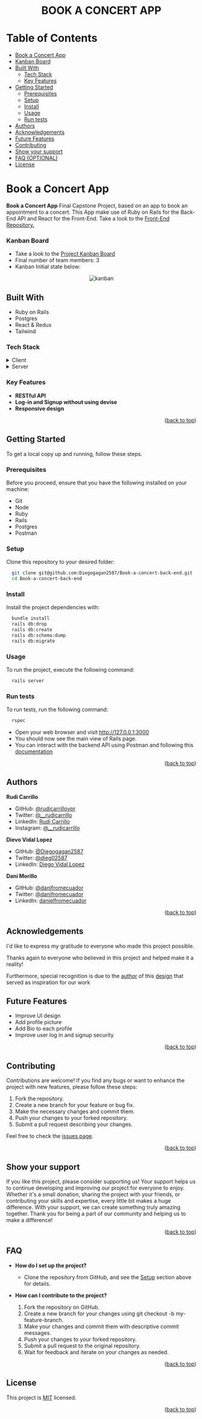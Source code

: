 <a name="readme-top"></a>

<div align="center">

# BOOK A CONCERT APP


</div>

<!-- TABLE OF CONTENTS -->

# Table of Contents

- [Book a Concert App](#--book-a-concert-)
- [Kanban Board](#kanban-board)
- [Built With ](#-built-with-)
   - [Tech Stack ](#tech-stack-)
    - [Key Features ](#key-features-)
- [Getting Started ](#-getting-started-)
   - [Prerequisites](#prerequisites)
    - [Setup](#setup)
    - [Install](#install)
    - [Usage](#usage)
    - [Run tests](#run-tests)
- [Authors ](#-authors-)
- [Acknowledgements ](#-acknowledgements-)
- [Future Features](#-future-features)
- [Contributing](#-contributing-)
- [Show your support ](#️-show-your-support-)
- [FAQ (OPTIONAL) ](#-faq-optional-)
- [License ](#-license-)


<!-- PROJECT DESCRIPTION -->

# Book a Concert App <a name="--book-a-concert-"></a>

**Book a Concert App** Final Capstone Project, based on an app to book an appointment to a concert. This App make use of Ruby on Rails for the Back-End API and React for the Front-End.
Take a look to the [Front-End Repository.](https://github.com/Diegogagan2587/Book-a-concert-front-end)

### Kanban Board <a id="kanban-board">
- Take a look to the [Project Kanban Board](https://github.com/users/Diegogagan2587/projects/4/views/2)
- Final number of team members: 3
- Kanban Initial state below:

<div align="center">
    <img src="kanban.png" alt="kanban" width="auto"  height="auto" />
</div>


## Built With <a name="built-with"></a>
- Ruby on Rails
- Postgres
- React & Redux
- Tailwind

### Tech Stack <a name="tech-stack"></a>

<details>
  <summary>Client</summary>
  <ul>
    <li><a href="#">React</a></li>
  </ul>
</details>

<details>
  <summary>Server</summary>
  <ul>
    <li><a href="#">Rails</a></li>
  </ul>
</details>


<!-- Features -->

### Key Features <a name="key-features"></a>
- **RESTful API**
- **Log-in and Signup without using devise**
- **Responsive design**


<p align="right">(<a href="#readme-top">back to top</a>)</p>


<!-- GETTING STARTED -->

## Getting Started <a name="getting-started"></a>
To get a local copy up and running, follow these steps.

### Prerequisites
Before you proceed, ensure that you have the following installed on your machine:
- Git
- Node
- Ruby
- Rails
- Postgres
- Postman

### Setup
Clone this repository to your desired folder:

```sh
  git clone git@github.com:Diegogagan2587/Book-a-concert-back-end.git
  cd Book-a-concert-back-end
```

### Install

Install the project dependencies with:

```sh
  bundle install
  rails db:drop
  rails db:create
  rails db:schema:dump
  rails db:migrate
```

### Usage

To run the project, execute the following command:

```sh 
  rails server
```

### Run tests

To run tests, run the following command:
```sh
  rspec
```
- Open your web browser and visit http://127.0.0.1:3000
- You should now see the main view of Rails page.
- You can interact with the backend API using Postman and following this [documentation](https://documenter.getpostman.com/view/31013872/2s9YXk3Lv4)


<p align="right">(<a href="#readme-top">back to top</a>)</p>

<!-- AUTHORS -->

## Authors <a name="authors"></a>

**Rudi Carrillo**

- GitHub: [@rudicarrilloypr](https://github.com/rudicarrilloypr)
- Twitter: [@__rudicarrillo](https://twitter.com/__rudicarrillo)
- LinkedIn: [Rudi Carrillo](https://www.linkedin.com/in/rudi-carrillo/)
- Instagram: [@__rudicarrillo](https://www.instagram.com/_rudicarrillo/)

**Dievo Vidal Lopez**

- GitHub: [@Diegogagan2587](https://github.com/Diegogagan2587)
- Twitter: [@dieg02587](https://twitter.com/dieg02587)
- LinkedIn: [Diego Vidal Lopez](https://www.linkedin.com/in/diego-vidal2587/)

**Dani Morillo**

- GitHub: [@danifromecuador](https://github.com/danifromecuador)
- Twitter: [@danifromecuador](https://twitter.com/danimorilloc)
- LinkedIn: [danielfromecuador](https://www.linkedin.com/in/danifromec)

<p align="right">(<a href="#readme-top">back to top</a>)</p>

## Acknowledgements <a name="acknowledgements"></a>

I'd like to express my gratitude to everyone who made this project possible.

Thanks again to everyone who believed in this project and helped make it a reality!

Furthermore, special recognition is due to the [author](https://www.behance.net/muratk) of this [design](https://www.behance.net/gallery/26425031/Vespa-Responsive-Redesign) that served as inspiration for our work


<!--- Future Features ---->

## <a href="#future-features"></a>Future Features
- Improve UI design
- Add profile picture
- Add Bio to each profile
- Improve user log in and signup security
<p align="right">(<a href="#readme-top">back to top</a>)</p>


<!-- CONTRIBUTING -->

## Contributing <a name="contributing"></a>

Contributions are welcome! If you find any bugs or want to enhance the project with new features, please follow these steps:

1. Fork the repository.
2. Create a new branch for your feature or bug fix.
3. Make the necessary changes and commit them.
4. Push your changes to your forked repository.
5. Submit a pull request describing your changes.

Feel free to check the [issues page](https://github.com/Diegogagan2587/Book-a-concert-back-end/issues).

<p align="right">(<a href="#readme-top">back to top</a>)</p>

<!-- SUPPORT -->

## Show your support <a name="support"></a>

If you like this project, please consider supporting us! Your support helps us to continue developing and improving our project for everyone to enjoy. Whether it's a small donation, sharing the project with your friends, or contributing your skills and expertise, every little bit makes a huge difference. With your support, we can create something truly amazing together. Thank you for being a part of our community and helping us to make a difference!

<p align="right">(<a href="#readme-top">back to top</a>)</p>

<!-- FAQ -->

## FAQ <a name="faq"></a>
- **How do I set up the project?**

  - Clone the repository from GitHub, and see the [Setup](#setup) section above for details.

- **How can I contribute to the project?**

  1. Fork the repository on GitHub.
  2. Create a new branch for your changes using git checkout -b my-feature-branch.
  3. Make your changes and commit them with descriptive commit messages.
  4. Push your changes to your forked repository.
  5. Submit a pull request to the original repository.
  6. Wait for feedback and iterate on your changes as needed.

<p align="right">(<a href="#readme-top">back to top</a>)</p>

<!-- LICENSE -->

## License <a name="license"></a>

This project is [MIT](./MIT.md) licensed.

<p align="right">(<a href="#readme-top">back to top</a>)</p>